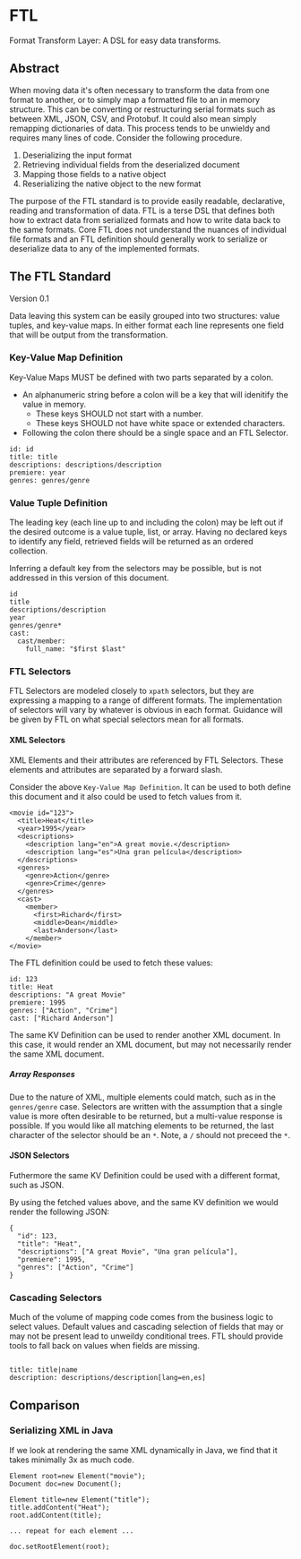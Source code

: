 # FTL
Format Transform Layer: A DSL for easy data transforms.

## Abstract

When moving data it's often necessary to transform the data from one format to another, or to simply map a formatted file to an in memory structure.  This can be converting or restructuring serial formats such as between XML, JSON, CSV, and Protobuf.  It could also mean simply remapping dictionaries of data.  This process tends to be unwieldy and requires many lines of code.  Consider the following procedure.

1. Deserializing the input format
2. Retrieving individual fields from the deserialized document
3. Mapping those fields to a native object
4. Reserializing the native object to the new format

The purpose of the FTL standard is to provide easily readable, declarative, reading and transformation of data.  FTL is a terse DSL that defines both how to extract data from serialized formats and how to write data back to the same formats.  Core FTL does not understand the nuances of individual file formats and an FTL definition should generally work to serialize or deserialize data to any of the implemented formats.

## The FTL Standard
Version 0.1

Data leaving this system can be easily grouped into two structures: value tuples, and key-value maps.  In either format each line represents one field that will be output from the transformation.

### Key-Value Map Definition

Key-Value Maps MUST be defined with two parts separated by a colon.  

* An alphanumeric string before a colon will be a key that will idenitify the value in memory.
  * These keys SHOULD not start with a number.
  * These keys SHOULD not have white space or extended characters.
* Following the colon there should be a single space and an FTL Selector.

```
id: id
title: title
descriptions: descriptions/description
premiere: year
genres: genres/genre
```

### Value Tuple Definition

The leading key (each line up to and including the colon) may be left out if the desired outcome is a value tuple, list, or array.  Having no declared keys to identify any field, retrieved fields will be returned as an ordered collection.  

Inferring a default key from the selectors may be possible, but is not addressed in this version of this document.

```
id
title
descriptions/description
year
genres/genre*
cast:
  cast/member:
    full_name: "$first $last"
```


### FTL Selectors

FTL Selectors are modeled closely to `xpath` selectors, but they are expressing a mapping to a range of different formats.  The implementation of selectors will vary by whatever is obvious in each format.  Guidance will be given by FTL on what special selectors mean for all formats.

#### XML Selectors

XML Elements and their attributes are referenced by FTL Selectors.  These elements and attributes are separated by a forward slash.

Consider the above `Key-Value Map Definition`.  It can be used to both define this document and it also could be used to fetch values from it.

```
<movie id="123">
  <title>Heat</title>
  <year>1995</year>
  <descriptions>
    <description lang="en">A great movie.</description>
    <description lang="es">Una gran película</description>
  </descriptions>
  <genres>
    <genre>Action</genre>
    <genre>Crime</genre>
  </genres>
  <cast>
    <member>
      <first>Richard</first>
      <middle>Dean</middle>
      <last>Anderson</last>
    </member>
</movie>
```

The FTL definition could be used to fetch these values:

```
id: 123
title: Heat
descriptions: "A great Movie"
premiere: 1995
genres: ["Action", "Crime"]
cast: ["Richard Anderson"]
```

The same KV Definition can be used to render another XML document.  In this case, it would render an XML document, but may not necessarily render the same XML document.

##### Array Responses

Due to the nature of XML, multiple elements could match, such as in the `genres/genre` case.  Selectors are written with
the assumption that a single value is more often desirable to be returned, but a multi-value response is possible.  If you would like all matching 
elements to be returned, the last character of the selector should be an `*`.  Note, a `/` should not preceed the `*`. 

#### JSON Selectors

Futhermore the same KV Definition could be used with a different format, such as JSON.

By using the fetched values above, and the same KV definition we would render the following JSON:

```
{
  "id": 123,
  "title": "Heat",
  "descriptions": ["A great Movie", "Una gran película"],
  "premiere": 1995,
  "genres": ["Action", "Crime"]
}
```

### Cascading Selectors

Much of the volume of mapping code comes from the business logic to select values.  Default values and cascading selection of fields that may or may not be present lead to unweildy conditional trees.  FTL should provide tools to fall back on values when fields are missing.

```

title: title|name
description: descriptions/description[lang=en,es]
```

## Comparison

### Serializing XML in Java

If we look at rendering the same XML dynamically in Java, we find that it takes minimally 3x as much code.
```
Element root=new Element("movie");
Document doc=new Document();

Element title=new Element("title");
title.addContent("Heat");
root.addContent(title);

... repeat for each element ...

doc.setRootElement(root);
```
